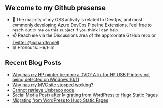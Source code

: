 ## Welcome to my Github presense

- 💬 The majority of my OSS activity is related to DevOps, and most commonly developing Azure DevOps Pipeline Extensions. Feel free to reach out to me on this subject if you think I can help.
- 📫 Reach me via the Discussions area of the appropriate GitHub repo or [Twitter @richardfennell](https://twitter.com/richardfennell)
- 😄 Pronouns: He/Him

## Recent Blog Posts
<!-- BLOG-POST-LIST:START -->
- [Why has my HP printer become a DVD? A fix for HP USB Printers not being detected on Windows 10/11](https://blogs.blackmarble.co.uk/rfennell/why-has-my-printer-become-a-drive/)
- [Why has my MVC site stopped working?](https://blogs.blackmarble.co.uk/rfennell/why-has-my-mvc-site-stopped-working/)
- [Cannot retrieve Umbraco node](https://blogs.blackmarble.co.uk/rfennell/cannot-retrieve-umbraco-node/)
- [Social Media Posts after Migrating from WordPress to Hugo Static Pages](https://blogs.blackmarble.co.uk/rfennell/social-media-posts-after-migrating-from-wordpress-to-hugo/)
- [Migrating from WordPress to Hugo Static Pages](https://blogs.blackmarble.co.uk/rfennell/migrating-from-wordpress-to-hugo/)
<!-- BLOG-POST-LIST:END -->


<!--
**rfennell/rfennell** is a ✨ _special_ ✨ repository because its `README.md` (this file) appears on your GitHub profile.

Here are some ideas to get you started:

- 🔭 I’m currently working on ...
- 🌱 I’m currently learning ...
- 👯 I’m looking to collaborate on ...
- 🤔 I’m looking for help with ...
- 💬 Ask me about ...
- 📫 How to reach me: ...
- 😄 Pronouns: ...
- ⚡ Fun fact: ...
-->

